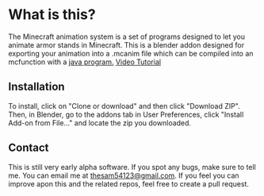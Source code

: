 # What is this?
The Minecraft animation system is a set of programs designed to let you animate armor stands in Minecraft. This is a blender addon designed for exporting your animation into a .mcanim file which can be compiled into an mcfunction with a [java program.](https://github.com/Sam54123/mc-animation) [Video Tutorial](https://youtu.be/QrI1A568HvQ)

## Installation

To install, click on "Clone or download" and then click "Download ZIP". Then, in Blender, go to the addons tab in User Preferences, click "Install Add-on from File..." and locate the zip you downloaded.

## Contact

This is still very early alpha software. If you spot any bugs, make sure to tell me. You can email me at thesam54123@gmail.com. If you feel you can improve apon this and the related repos, feel free to create a pull request.